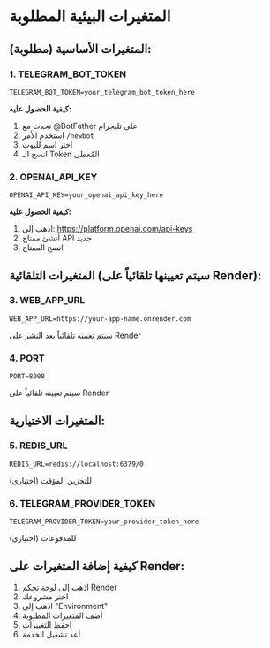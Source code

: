 # المتغيرات البيئية المطلوبة

## المتغيرات الأساسية (مطلوبة):

### 1. TELEGRAM_BOT_TOKEN
```
TELEGRAM_BOT_TOKEN=your_telegram_bot_token_here
```
**كيفية الحصول عليه:**
1. تحدث مع @BotFather على تليجرام
2. استخدم الأمر `/newbot`
3. اختر اسم للبوت
4. انسخ الـ Token المُعطى

### 2. OPENAI_API_KEY
```
OPENAI_API_KEY=your_openai_api_key_here
```
**كيفية الحصول عليه:**
1. اذهب إلى: https://platform.openai.com/api-keys
2. أنشئ مفتاح API جديد
3. انسخ المفتاح

## المتغيرات التلقائية (سيتم تعيينها تلقائياً على Render):

### 3. WEB_APP_URL
```
WEB_APP_URL=https://your-app-name.onrender.com
```
سيتم تعيينه تلقائياً بعد النشر على Render

### 4. PORT
```
PORT=8000
```
سيتم تعيينه تلقائياً على Render

## المتغيرات الاختيارية:

### 5. REDIS_URL
```
REDIS_URL=redis://localhost:6379/0
```
للتخزين المؤقت (اختياري)

### 6. TELEGRAM_PROVIDER_TOKEN
```
TELEGRAM_PROVIDER_TOKEN=your_provider_token_here
```
للمدفوعات (اختياري)

## كيفية إضافة المتغيرات على Render:

1. اذهب إلى لوحة تحكم Render
2. اختر مشروعك
3. اذهب إلى "Environment"
4. أضف المتغيرات المطلوبة
5. احفظ التغييرات
6. أعد تشغيل الخدمة
